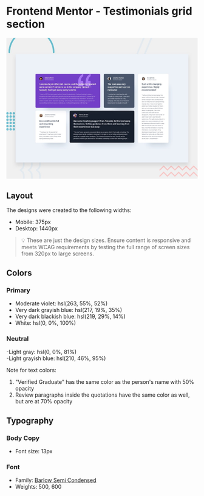 # Frontend Mentor - Testimonials grid section
![Design preview for the Testimonials grid section coding challenge](./design/desktop-preview.jpg)

## Layout

The designs were created to the following widths:  

- Mobile: 375px  
- Desktop: 1440px  

> 💡 These are just the design sizes. Ensure content is responsive and meets WCAG requirements by testing the full range of screen sizes from 320px to large screens.

## Colors

### Primary

- Moderate violet: hsl(263, 55%, 52%)  
- Very dark grayish blue: hsl(217, 19%, 35%)  
- Very dark blackish blue: hsl(219, 29%, 14%)  
- White: hsl(0, 0%, 100%)  

### Neutral

-Light gray: hsl(0, 0%, 81%)  
-Light grayish blue: hsl(210, 46%, 95%)  

Note for text colors:  

1. "Verified Graduate" has the same color as the person's name with 50% opacity  
2. Review paragraphs inside the quotations have the same color as well, but are at 70% opacity  

## Typography

### Body Copy

- Font size: 13px  

### Font

- Family: [Barlow Semi Condensed](https://fonts.google.com/specimen/Barlow+Semi+Condensed)  
- Weights: 500, 600  

